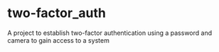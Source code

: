 # two-factor_auth
A project to establish two-factor authentication using a password and camera to gain access to a system
